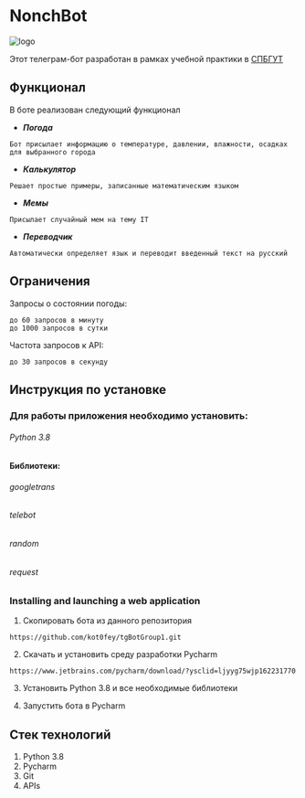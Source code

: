 # NonchBot
![logo](https://i.imgur.com/CXYGLSB.jpeg)

Этот телеграм-бот разработан в рамках учебной практики в [СПБГУТ](www.sut.ru)


## Функционал

В боте реализован следующий функционал
* ***Погода***

```
Бот присылает информацию о температуре, давлении, влажности, осадках для выбранного города
```
* ***Калькулятор***
```
Решает простые примеры, записанные математическим языком
```
* ***Мемы***
```
Присылает случайный мем на тему IT
```
* ***Переводчик***
```
Автоматически определяет язык и переводит введенный текст на русский
```

## Ограничения

Запросы о состоянии погоды:
```
до 60 запросов в минуту
до 1000 запросов в сутки
```

Частота запросов к API:
```
до 30 запросов в секунду
```
## Инструкция по установке

### Для работы приложения необходимо установить:
###### Python 3.8
#### Библиотеки:
###### googletrans
###### telebot
###### random
###### request

### Installing and launching a web application
1) Скопировать бота из данного репозитория
```
https://github.com/kot0fey/tgBotGroup1.git
```
2) Скачать и установить среду разработки Pycharm
```
https://www.jetbrains.com/pycharm/download/?ysclid=ljyyg75wjp162231770
```
3) Установить Python 3.8 и все необходимые библиотеки

4) Запустить бота в Pycharm

## Стек технологий

1. Python 3.8
2. Pycharm
3. Git
4. APIs
